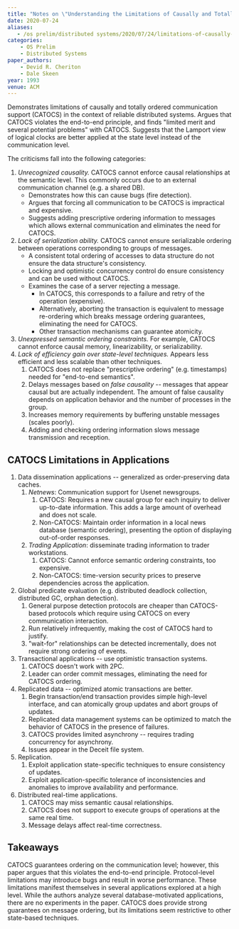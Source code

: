```yaml
---
title: "Notes on \"Understanding the Limitations of Causally and Totally Ordered Communication\""
date: 2020-07-24
aliases:
   - /os prelim/distributed systems/2020/07/24/limitations-of-causally-and-totally-ordered-communication.html
categories:
    - OS Prelim
    - Distributed Systems
paper_authors:
    - Devid R. Cheriton
    - Dale Skeen
year: 1993
venue: ACM
---
```


Demonstrates limitations of causally and totally ordered communication support (CATOCS) in the context of reliable distributed systems.
Argues that CATOCS violates the end-to-end principle, and finds "limited merit and several potential problems" with CATOCS.
Suggests that the Lamport view of logical clocks are better applied at the state level instead of the communication level.

The criticisms fall into the following categories:

1. *Unrecognized causality.* CATOCS cannot enforce causal relationships at the semantic level. This commonly occurs due to an external communication channel (e.g. a shared DB).
   - Demonstrates how this can cause bugs (fire detection).
   - Argues that forcing all communication to be CATOCS is impractical and expensive.
   - Suggests adding prescriptive ordering information to messages which allows external communication and eliminates the need for CATOCS.
2. *Lack of serialization ability.* CATOCS cannot ensure serializable ordering between operations corresponding to groups of messages.
   - A consistent total ordering of accesses to data structure do not ensure the data structure's consistency.
   - Locking and optimistic concurrency control do ensure consistency and can be used without CATOCS.
   - Examines the case of a server rejecting a message.
     - In CATOCS, this corresponds to a failure and retry of the operation (expensive).
     - Alternatively, aborting the transaction is equivalent to message re-ordering which breaks message ordering guarantees, eliminating the need for CATOCS.
     - Other transaction mechanisms can guarantee atomicity.
3. *Unexpressed semantic ordering constraints.* For example, CATOCS cannot enforce causal memory, linearizability, or serializability.
4. *Lack of efficiency gain over state-level techniques.* Appears less efficient and less scalable than other techniques.
   1. CATOCS does not replace "prescriptive ordering" (e.g. timestamps) needed for "end-to-end semantics".
   2. Delays messages based on *false causality* -- messages that appear causal but are actually independent. The amount of false causality depends on application behavior and the number of processes in the group.
   3. Increases memory requirements by buffering unstable messages (scales poorly).
   4. Adding and checking ordering information slows message transmission and reception.

## CATOCS Limitations in Applications

1. Data dissemination applications -- generalized as order-preserving data caches.
   1. *Netnews*: Communication support for Usenet newsgroups.
      1. CATOCS: Requires a new causal group for each inquiry to deliver up-to-date information. This adds a large amount of overhead and does not scale.
      2. Non-CATOCS: Maintain order information in a local news database (semantic ordering), presenting the option of displaying out-of-order responses.
   2. *Trading Application*: disseminate trading information to trader workstations.
      1. CATOCS: Cannot enforce semantic ordering constraints, too expensive.
      2. Non-CATOCS: time-version security prices to preserve dependencies across the application.
2. Global predicate evaluation (e.g. distributed deadlock collection, distributed GC, orphan detection).
   1. General purpose detection protocols are cheaper than CATOCS-based protocols which require using CATOCS on every communication interaction.
   2. Run relatively infrequently, making the cost of CATOCS hard to justify.
   3. "wait-for" relationships can be detected incrementally, does not require strong ordering of events.
3. Transactional applications -- use optimistic transaction systems.
   1. CATOCS doesn't work with 2PC.
   2. Leader can order commit messages, eliminating the need for CATOCS ordering.
4. Replicated data -- optimized atomic transactions are better.
   1. Begin transaction/end transaction provides simple high-level interface, and can atomically group updates and abort groups of updates.
   2. Replicated data management systems can be optimized to match the behavior of CATOCS in the presence of failures.
   3. CATOCS provides limited asynchrony -- requires trading concurrency for asynchrony.
   4. Issues appear in the Deceit file system.
5. Replication.
   1. Exploit application state-specific techniques to ensure consistency of updates.
   2. Exploit application-specific tolerance of inconsistencies and anomalies to improve availability and performance.
6. Distributed real-time applications.
   1. CATOCS may miss semantic causal relationships.
   2. CATOCS does not support to execute groups of operations at the same real time.
   3. Message delays affect real-time correctness.

## Takeaways

CATOCS guarantees ordering on the communication level; however, this paper argues that this violates the end-to-end principle.
Protocol-level limitations may introduce bugs and result in worse performance.
These limitations manifest themselves in several applications explored at a high level.
While the authors analyze several database-motivated applications, there are no experiments in the paper.
CATOCS does provide strong guarantees on message ordering, but its limitations seem restrictive to other state-based techniques.